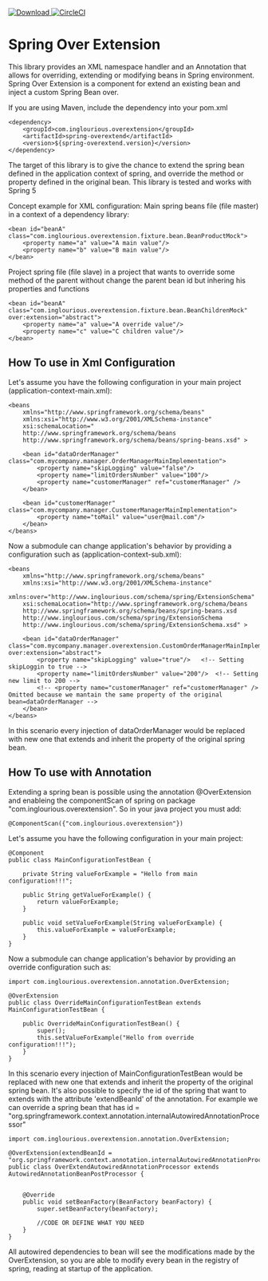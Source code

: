  [ ![Download](https://api.bintray.com/packages/giskard80/InglouriousBasterds/spring-overextend/images/download.svg) ](https://bintray.com/giskard80/InglouriousBasterds/spring-overextend/_latestVersion) [![CircleCI](https://circleci.com/gh/InglouriousBasterds/SpringOverExtend/tree/master.svg?style=svg)](https://circleci.com/gh/InglouriousBasterds/SpringOverExtend/tree/master)   

# Spring Over Extension
This library provides an XML namespace handler and an Annotation that allows for overriding, extending or modifying beans in Spring environment. 
Spring Over Extension is a component for extend an existing bean and inject a custom Spring Bean over.

If you are using Maven, include the dependency into your pom.xml
```
<dependency>
    <groupId>com.inglourious.overextension</groupId>
    <artifactId>spring-overextend</artifactId>
    <version>${spring-overextend.version}</version>
</dependency>
```

The target of this library is to give the chance to extend the spring bean defined in the application context of spring, and override the method or property defined in the original bean.
This library is tested and works with Spring 5 

Concept example for XML configuration:
Main spring beans file (file master) in a context of a dependency library:
```
<bean id="beanA" class="com.inglourious.overextension.fixture.bean.BeanProductMock">
    <property name="a" value="A main value"/>
    <property name="b" value="B main value"/>
</bean>
```

Project spring file (file slave) in a project that wants to override some method of the parent without change the parent bean id but inhering his properties and functions
```
<bean id="beanA" class="com.inglourious.overextension.fixture.bean.BeanChildrenMock"  over:extension="abstract">
    <property name="a" value="A override value"/>
    <property name="c" value="C children value"/>
</bean>
```



## How To use in Xml Configuration

Let's assume you have the following configuration in your main project (application-context-main.xml):

```
<beans 
    xmlns="http://www.springframework.org/schema/beans"
    xmlns:xsi="http://www.w3.org/2001/XMLSchema-instance"
    xsi:schemaLocation="
    http://www.springframework.org/schema/beans
    http://www.springframework.org/schema/beans/spring-beans.xsd" >

    <bean id="dataOrderManager" class="com.mycompany.manager.OrderManagerMainImplementation">
        <property name="skipLogging" value="false"/>
        <property name="limitOrdersNumber" value="100"/>
        <property name="customerManager" ref="customerManager" />
    </bean>

    <bean id="customerManager" class="com.mycompany.manager.CustomerManagerMainImplementation">
        <property name="toMail" value="user@mail.com"/>
    </bean>
</beans>
```

Now a submodule can change application's behavior by providing a configuration such as (application-context-sub.xml):

```
<beans 
    xmlns="http://www.springframework.org/schema/beans"
    xmlns:xsi="http://www.w3.org/2001/XMLSchema-instance"
    xmlns:over="http://www.inglourious.com/schema/spring/ExtensionSchema"
    xsi:schemaLocation="http://www.springframework.org/schema/beans
    http://www.springframework.org/schema/beans/spring-beans.xsd
    http://www.inglourious.com/schema/spring/ExtensionSchema
    http://www.inglourious.com/schema/spring/ExtensionSchema.xsd" >

    <bean id="dataOrderManager" class="com.mycompany.manager.overextension.CustomOrderManagerMainImplementation"  over:extension="abstract">
        <property name="skipLogging" value="true"/>   <!-- Setting skipLoggin to true -->
        <property name="limitOrdersNumber" value="200"/>  <!-- Setting new limit to 200 -->
        <!-- <property name="customerManager" ref="customerManager" /> Omitted because we mantain the same property of the original bean=dataOrderManager -->
    </bean>
</beans>
```


In this scenario every injection of dataOrderManager would be replaced with new one that extends and inherit the property of the original spring bean.


## How To use with Annotation
Extending a spring bean is possible using the annotation @OverExtension and enableing the componentScan of spring
on package "com.inglourious.overextension". So in your java project you must add:

```
@ComponentScan({"com.inglourious.overextension"})
```


Let's assume you have the following configuration in your main project:

```
@Component
public class MainConfigurationTestBean {

    private String valueForExample = "Hello from main configuration!!!";

    public String getValueForExample() {
        return valueForExample;
    }

    public void setValueForExample(String valueForExample) {
        this.valueForExample = valueForExample;
    }    
}
```


Now a submodule can change application's behavior by providing an override configuration such as:

```
import com.inglourious.overextension.annotation.OverExtension;

@OverExtension
public class OverrideMainConfigurationTestBean extends MainConfigurationTestBean {

    public OverrideMainConfigurationTestBean() {
        super();
        this.setValueForExample("Hello from override configuration!!!");
    }
}
```

In this scenario every injection of MainConfigurationTestBean would be replaced with new one that extends and inherit the property of the original spring bean.
It's also possible to specify the id of the spring that want to extends with the attribute 'extendBeanId' of the annotation. 
For example we can override a spring bean that has id = "org.springframework.context.annotation.internalAutowiredAnnotationProcessor"
 
```
import com.inglourious.overextension.annotation.OverExtension;

@OverExtension(extendBeanId = "org.springframework.context.annotation.internalAutowiredAnnotationProcessor")
public class OverExtendAutowiredAnnotationProcessor extends AutowiredAnnotationBeanPostProcessor {


    @Override
    public void setBeanFactory(BeanFactory beanFactory) {
        super.setBeanFactory(beanFactory);

        //CODE OR DEFINE WHAT YOU NEED
    }
}
```
 
All autowired dependencies to bean will see the modifications made by the OverExtension, so you are able to modify every bean in the registry of spring, reading at startup of the application.

 
 
 

